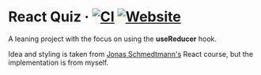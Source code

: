 # React Quiz &middot; [![CI](https://github.com/fucancode/react-quiz/actions/workflows/vite-to-pages.yml/badge.svg)](https://github.com/fucancode/react-quiz/actions/workflows/vite-to-pages.yml) [![Website](https://img.shields.io/website?url=https%3A%2F%2Fgithub.com%2FFuCanCode%2Freact-quiz&label=Live)](https://fucancode.github.io/react-quiz/)

A leaning project with the focus on using the **useReducer** hook.

Idea and styling is taken from [Jonas Schmedtmann's](https://codingheroes.io/) React course, but the implementation is from myself.
